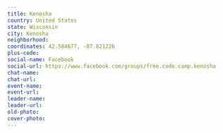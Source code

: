 ```yaml
---
title: Kenosha
country: United States
state: Wisconsin
city: Kenosha
neighborhood: 
coordinates: 42.584677, -87.821226
plus-code:
social-name: Facebook
social-url: https://www.facebook.com/groups/free.code.camp.kenosha
chat-name:
chat-url:
event-name:
event-url:
leader-name:
leader-url:
old-photo: 
cover-photo:
---
```

